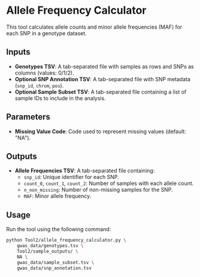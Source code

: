 # Allele Frequency Calculator

This tool calculates allele counts and minor allele frequencies (MAF) for each SNP in a genotype dataset.

## Inputs

- **Genotypes TSV**: A tab-separated file with samples as rows and SNPs as columns (values: 0/1/2).
- **Optional SNP Annotation TSV**: A tab-separated file with SNP metadata (`snp_id`, `chrom`, `pos`).
- **Optional Sample Subset TSV**: A tab-separated file containing a list of sample IDs to include in the analysis.

## Parameters

- **Missing Value Code**: Code used to represent missing values (default: "NA").

## Outputs

- **Allele Frequencies TSV**: A tab-separated file containing:
  - `snp_id`: Unique identifier for each SNP.
  - `count_0`, `count_1`, `count_2`: Number of samples with each allele count.
  - `n_non_missing`: Number of non-missing samples for the SNP.
  - `MAF`: Minor allele frequency.

## Usage

Run the tool using the following command:

```bash
python Tool2/allele_frequency_calculator.py \
    gwas_data/genotypes.tsv \
    Tool2/sample_outputs/ \
    NA \
    gwas_data/sample_subset.tsv \
    gwas_data/snp_annotation.tsv
```
